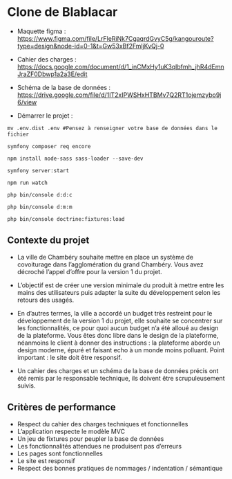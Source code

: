 # Clone de Blablacar

- Maquette figma : https://www.figma.com/file/LrFleRiNk7CgaqrdGvyC5g/kangouroute?type=design&node-id=0-1&t=Gw53xBf2FmljKvQj-0

- Cahier des charges : https://docs.google.com/document/d/1_inCMxHy1uK3qlbfmh_jhR4dEmnJraZF0Dbwp1a2a3E/edit

- Schéma de la base de données : https://drive.google.com/file/d/1IT2xIPWSHxHTBMv7Q2RT1ojemzybo9j6/view

- Démarrer le projet :
```shell
mv .env.dist .env #Pensez à renseigner votre base de données dans le fichier
```

```shell
symfony composer req encore 
```

```shell
npm install node-sass sass-loader --save-dev
```

```shell
symfony server:start
```

```shell
npm run watch
```

```shell
php bin/console d:d:c
```

```shell
php bin/console d:m:m
```

```shell
php bin/console doctrine:fixtures:load

```

## Contexte du projet

- La ville de Chambéry souhaite mettre en place un système de covoiturage dans l’agglomération du grand Chambéry. Vous avez décroché l’appel d’offre pour la version 1 du projet.

- L’objectif est de créer une version minimale du produit à mettre entre les mains des utilisateurs puis adapter la suite du développement selon les retours des usagés. 

- En d’autres termes, la ville a accordé un budget très restreint pour le développement de la version 1 du projet, elle souhaite se concentrer sur les fonctionnalités, ce pour quoi aucun budget n’a été alloué au design de la plateforme. Vous êtes donc libre dans le design de la plateforme, néanmoins le client à donner des instructions : la plateforme aborde un design moderne, épuré et faisant echo à un monde moins polluant. Point important : le site doit être responsif.

- Un cahier des charges et un schéma de la base de données précis ont été remis par le responsable technique, ils doivent être scrupuleusement suivis. 



## Critères de performance

- Respect du cahier des charges techniques et fonctionnelles
- L’application respecte le modèle MVC
- Un jeu de fixtures pour peupler la base de données
- Les fonctionnalités attendues ne produisent pas d’erreurs
- Les pages sont fonctionnelles
- Le site est responsif
- Respect des bonnes pratiques de nommages / indentation / sémantique




